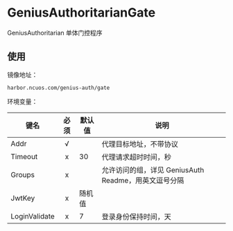 # GeniusAuthoritarianGate

GeniusAuthoritarian 单体门控程序

## 使用

镜像地址：

`harbor.ncuos.com/genius-auth/gate`

环境变量：

| 键名            | 必须 | 默认值 | 说明                                  |
|---------------|:--:|-----|-------------------------------------|
| Addr          | √  |     | 代理目标地址，不带协议                         |
| Timeout       | x  | 30  | 代理请求超时时间，秒                          |
| Groups        | x  |     | 允许访问的组，详见 GeniusAuth Readme，用英文逗号分隔 |
| JwtKey        | x  | 随机值 |                                     |
| LoginValidate | x  | 7   | 登录身份保持时间，天                          |